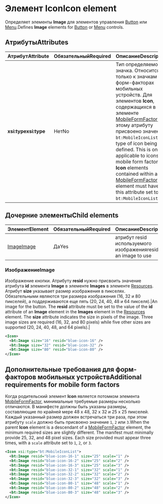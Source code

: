 # <a name="icon-element"></a><span data-ttu-id="f8ead-101">Элемент Icon</span><span class="sxs-lookup"><span data-stu-id="f8ead-101">Icon element</span></span>

<span data-ttu-id="f8ead-102">Определяет элементы **Image** для элементов управления [Button](control.md#button-control) или [Menu](control.md#menu-dropdown-button-controls).</span><span class="sxs-lookup"><span data-stu-id="f8ead-102">Defines **Image** elements for [Button](control.md#button-control) or [Menu](control.md#menu-dropdown-button-controls) controls.</span></span>

## <a name="attributes"></a><span data-ttu-id="f8ead-103">Атрибуты</span><span class="sxs-lookup"><span data-stu-id="f8ead-103">Attributes</span></span>

|  <span data-ttu-id="f8ead-104">Атрибут</span><span class="sxs-lookup"><span data-stu-id="f8ead-104">Attribute</span></span>  |  <span data-ttu-id="f8ead-105">Обязательный</span><span class="sxs-lookup"><span data-stu-id="f8ead-105">Required</span></span>  |  <span data-ttu-id="f8ead-106">Описание</span><span class="sxs-lookup"><span data-stu-id="f8ead-106">Description</span></span>  |
|:-----|:-----|:-----|
|  <span data-ttu-id="f8ead-107">**xsi:type**</span><span class="sxs-lookup"><span data-stu-id="f8ead-107">**xsi:type**</span></span>  |  <span data-ttu-id="f8ead-108">Нет</span><span class="sxs-lookup"><span data-stu-id="f8ead-108">No</span></span>  | <span data-ttu-id="f8ead-p101">Тип определяемого значка. Относится только к значкам в форм-факторах мобильных устройств. Для элементов **Icon**, содержащихся в элементе [MobileFormFactor](mobileformfactor.md), этому атрибуту присвоено значение `bt:MobileIconList`.</span><span class="sxs-lookup"><span data-stu-id="f8ead-p101">The type of icon being defined. This is only applicable to icons in mobile form factors. **Icon** elements contained within a [MobileFormFactor](mobileformfactor.md) element must have this attribute set to `bt:MobileIconList`.</span></span> |

## <a name="child-elements"></a><span data-ttu-id="f8ead-112">Дочерние элементы</span><span class="sxs-lookup"><span data-stu-id="f8ead-112">Child elements</span></span>

|  <span data-ttu-id="f8ead-113">Элемент</span><span class="sxs-lookup"><span data-stu-id="f8ead-113">Element</span></span> |  <span data-ttu-id="f8ead-114">Обязательный</span><span class="sxs-lookup"><span data-stu-id="f8ead-114">Required</span></span>  |  <span data-ttu-id="f8ead-115">Описание</span><span class="sxs-lookup"><span data-stu-id="f8ead-115">Description</span></span>  |
|:-----|:-----|:-----|
|  [<span data-ttu-id="f8ead-116">Image</span><span class="sxs-lookup"><span data-stu-id="f8ead-116">Image</span></span>](#image)        | <span data-ttu-id="f8ead-117">Да</span><span class="sxs-lookup"><span data-stu-id="f8ead-117">Yes</span></span> |   <span data-ttu-id="f8ead-118">атрибут resid используемого изображения</span><span class="sxs-lookup"><span data-stu-id="f8ead-118">resid of an image to use</span></span>         |

### <a name="image"></a><span data-ttu-id="f8ead-119">Изображение</span><span class="sxs-lookup"><span data-stu-id="f8ead-119">Image</span></span>

<span data-ttu-id="f8ead-p102">Изображение кнопки. Атрибуту **resid** нужно присвоить значение атрибута **id** элемента **Image** в элементе **Images** в элементе [Resources](resources.md). Атрибут **size** указывает размер изображения в пикселях. Обязательными являются три размера изображения (16, 32 и 80 пикселей), а поддерживаются еще пять (20, 24, 40, 48 и 64 пикселя).|</span><span class="sxs-lookup"><span data-stu-id="f8ead-p102">An image for the button. The  **resid** attribute must be set to the value of the **id** attribute of an **Image** element in the **Images** element in the [Resources](resources.md) element. The **size** attribute indicates the size in pixels of the image. Three image sizes are required (16, 32, and 80 pixels) while five other sizes are supported (20, 24, 40, 48, and 64 pixels).|</span></span>

```xml
<Icon>
  <bt:Image size="16" resid="blue-icon-16" />
  <bt:Image size="32" resid="blue-icon-32" />
  <bt:Image size="80" resid="blue-icon-80" />
</Icon>
```

## <a name="additional-requirements-for-mobile-form-factors"></a><span data-ttu-id="f8ead-124">Дополнительные требования для форм-факторов мобильных устройств</span><span class="sxs-lookup"><span data-stu-id="f8ead-124">Additional requirements for mobile form factors</span></span>

<span data-ttu-id="f8ead-p103">Когда родительский элемент **Icon** является потомком элемента [MobileFormFactor](mobileformfactor.md), минимальные требуемые размеры несколько отличаются. В манифесте должны быть указаны размеры, составляющие по крайней мере 48 x 48, 32 x 32 и 25 x 25 пикселей. Каждый указанный размер должен встречаться три раза, при этом атрибуту `scale` должно быть присвоено значение `1`, `2` или `3`.</span><span class="sxs-lookup"><span data-stu-id="f8ead-p103">When the parent **Icon** element is a descendant of a [MobileFormFactor](mobileformfactor.md) element, the minimum required sizes are slightly different. The manifest must minimally provide 25, 32, and 48 pixel sizes. Each size provided must appear three times, with a `scale` attribute set to `1`, `2`, or `3`.</span></span>

```xml
<Icon xsi:type="bt:MobileIconList">
  <bt:Image resid="blue-icon-16-1" size="25" scale="1" />
  <bt:Image resid="blue-icon-16-2" size="25" scale="2" />
  <bt:Image resid="blue-icon-16-3" size="25" scale="3" />
  <bt:Image resid="blue-icon-32-1" size="32" scale="1" />
  <bt:Image resid="blue-icon-32-2" size="32" scale="2" />
  <bt:Image resid="blue-icon-32-3" size="32" scale="3" />
  <bt:Image resid="blue-icon-80-1" size="48" scale="1" />
  <bt:Image resid="blue-icon-80-2" size="48" scale="2" />
  <bt:Image resid="blue-icon-80-3" size="48" scale="3" />
</Icon>
```